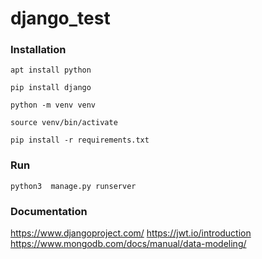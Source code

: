# django_test

### Installation
```apt install python```

```pip install django```

```python -m venv venv```

```source venv/bin/activate```

```pip install -r requirements.txt```

### Run
```python3  manage.py runserver```


### Documentation
https://www.djangoproject.com/
https://jwt.io/introduction
https://www.mongodb.com/docs/manual/data-modeling/
